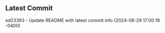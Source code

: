 
## Latest Commit
ed23393 - Update README with latest commit info (2024-08-29 17:00:18 -0400) <Yunxi-Zhou>

